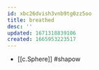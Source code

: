 ```yaml
---
id: xbc26dvish3vnb9tg0zz5oo
title: breathed
desc: ''
updated: 1671318839106
created: 1665953223517
---
```


- [[c.Sphere]] #shapow
